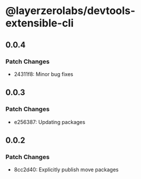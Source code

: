 # @layerzerolabs/devtools-extensible-cli

## 0.0.4

### Patch Changes

- 24311f8: Minor bug fixes

## 0.0.3

### Patch Changes

- e256387: Updating packages

## 0.0.2

### Patch Changes

- 8cc2d40: Explicitly publish move packages
